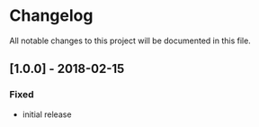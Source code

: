 # Changelog
All notable changes to this project will be documented in this file.

## [1.0.0] - 2018-02-15

### Fixed
- initial release